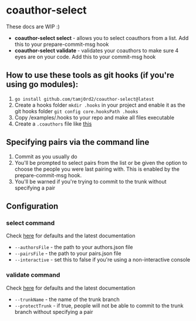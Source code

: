 # coauthor-select

These docs are WIP :)

- **coauthor-select select <args>** - allows you to select coauthors from a list. Add this to your prepare-commit-msg hook
- **coauthor-select validate <args>** - validates your coauthors to make sure 4 eyes are on your code. Add this to your commit-msg hook

## How to use these tools as git hooks (if you're using go modules):

1. `go install github.com/tamj0rd2/coauthor-select@latest`
2. Create a hooks folder `mkdir .hooks` in your project and enable it as the git hooks folder `git config core.hooksPath .hooks`
3. Copy /examples/.hooks to your repo and make all files executable
4. Create a `.coauthors` file like [this](./example/.coauthors)

## Specifying pairs via the command line

1. Commit as you usually do
2. You'll be prompted to select pairs from the list or be given the option to choose the people you were last pairing with. This is enabled by the prepare-commit-msg hook.
3. You'll be warned if you're trying to commit to the trunk without specifying a pair

## Configuration

### select command

Check [here](src/select/main) for defaults and the latest documentation

- `--authorsFile` - the path to your authors.json file
- `--pairsFile` - the path to your pairs.json file
- `--interactive` - set this to false if you're using a non-interactive console

### validate command

Check [here](src/validate/main) for defaults and the latest documentation

- `--trunkName` - the name of the trunk branch
- `--protectTrunk` - if true, people will not be able to commit to the trunk branch without specifying a pair
